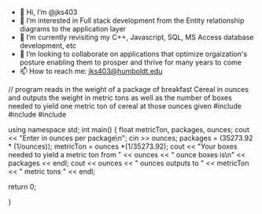 - 👋 Hi, I’m @jks403
- 👀 I’m interested in Full stack development from the Entity relationship diagrams to the application layer
- 🌱 I’m currently revisiting my C++, Javascript, SQL, MS Access database development, etc
- 💞️ I’m looking to collaborate on applications that optimize orgaization's posture enabling them to prosper and thrive for many years to come
- 📫 How to reach me: jks403@humboldt.edu

<!---
jks403/jks403 is a ✨ special ✨ repository because its `README.md` (this file) appears on your GitHub profile.
You can click the Preview link to take a look at your changes.
--->

// program reads in the weight of a package of breakfast Cereal in 
ounces and outputs the weight in metric tons as well as the number 
of boxes needed to yield one metric ton of cereal at those ounces given
#include <iostream>
#include <cstdio>
#include <string>

using namespace std;
   int main()
   {
    float metricTon, packages, ounces;
    cout << "Enter in ounces per package\n";
    cin  >> ounces;
    packages = (35273.92 * (1/ounces));
    metricTon = ounces *(1/35273.92);
    cout << "Your boxes needed to yield a metric ton from   " << ounces << " ounce boxes is\n"
    << packages << endl;
    cout << ounces << " ounces outputs to  " << metricTon << " metric tons " << endl;
       
   
   
   return 0; 
   
    
    
    
    
}
